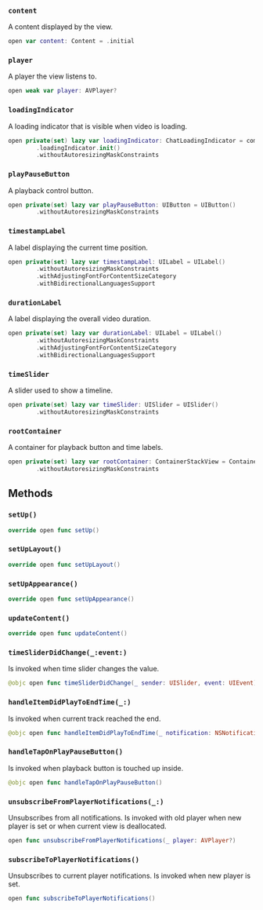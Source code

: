 
### `content`

A content displayed by the view.

``` swift
open var content: Content = .initial 
```

### `player`

A player the view listens to.

``` swift
open weak var player: AVPlayer? 
```

### `loadingIndicator`

A loading indicator that is visible when video is loading.

``` swift
open private(set) lazy var loadingIndicator: ChatLoadingIndicator = components
        .loadingIndicator.init()
        .withoutAutoresizingMaskConstraints
```

### `playPauseButton`

A playback control button.

``` swift
open private(set) lazy var playPauseButton: UIButton = UIButton()
        .withoutAutoresizingMaskConstraints
```

### `timestampLabel`

A label displaying the current time position.

``` swift
open private(set) lazy var timestampLabel: UILabel = UILabel()
        .withoutAutoresizingMaskConstraints
        .withAdjustingFontForContentSizeCategory
        .withBidirectionalLanguagesSupport
```

### `durationLabel`

A label displaying the overall video duration.

``` swift
open private(set) lazy var durationLabel: UILabel = UILabel()
        .withoutAutoresizingMaskConstraints
        .withAdjustingFontForContentSizeCategory
        .withBidirectionalLanguagesSupport
```

### `timeSlider`

A slider used to show a timeline.

``` swift
open private(set) lazy var timeSlider: UISlider = UISlider()
        .withoutAutoresizingMaskConstraints
```

### `rootContainer`

A container for playback button and time labels.

``` swift
open private(set) lazy var rootContainer: ContainerStackView = ContainerStackView(axis: .vertical)
        .withoutAutoresizingMaskConstraints
```

## Methods

### `setUp()`

``` swift
override open func setUp() 
```

### `setUpLayout()`

``` swift
override open func setUpLayout() 
```

### `setUpAppearance()`

``` swift
override open func setUpAppearance() 
```

### `updateContent()`

``` swift
override open func updateContent() 
```

### `timeSliderDidChange(_:event:)`

Is invoked when time slider changes the value.

``` swift
@objc open func timeSliderDidChange(_ sender: UISlider, event: UIEvent) 
```

### `handleItemDidPlayToEndTime(_:)`

Is invoked when current track reached the end.

``` swift
@objc open func handleItemDidPlayToEndTime(_ notification: NSNotification) 
```

### `handleTapOnPlayPauseButton()`

Is invoked when playback button is touched up inside.

``` swift
@objc open func handleTapOnPlayPauseButton() 
```

### `unsubscribeFromPlayerNotifications(_:)`

Unsubscribes from all notifications.
Is invoked with old player when new player is set or when current view is deallocated.

``` swift
open func unsubscribeFromPlayerNotifications(_ player: AVPlayer?) 
```

### `subscribeToPlayerNotifications()`

Unsubscribes to current player notifications.
Is invoked when new player is set.

``` swift
open func subscribeToPlayerNotifications() 
